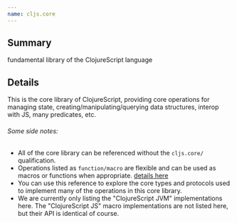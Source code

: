```yaml
---
name: cljs.core
---
```


## Summary

fundamental library of the ClojureScript language

## Details

This is the core library of ClojureScript, providing core operations for
managing state, creating/manipulating/querying data structures, interop with
JS, many predicates, etc.

###### Some side notes:

- All of the core library can be referenced without the `cljs.core/` qualification.
- Operations listed as `function/macro` are flexible and can be used as macros
  or functions when appropriate.  [details here](https://github.com/clojure/clojurescript/wiki/Differences-from-Clojure#macros)
- You can use this reference to explore the core types and protocols used to
  implement many of the operations in this core library.
- We are currently only listing the "ClojureScript JVM" implementations here.
  The "ClojureScript JS" macro implementations are not listed here, but their
  API is identical of course.
